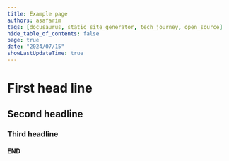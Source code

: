 ```yaml
---
title: Example page
authors: asafarim
tags: [docusaurus, static_site_generator, tech_journey, open_source]
hide_table_of_contents: false
page: true
date: "2024/07/15"
showLastUpdateTime: true
---
```


# First head line

## Second headline

### Third headline

#### END
